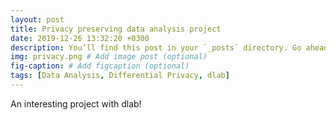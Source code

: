 ```yaml
---
layout: post
title: Privacy preserving data analysis project
date: 2019-12-26 13:32:20 +0300
description: You’ll find this post in your `_posts` directory. Go ahead and edit it and re-build the site to see your changes. # Add post description (optional)
img: privacy.png # Add image post (optional)
fig-caption: # Add figcaption (optional)
tags: [Data Analysis, Differential Privacy, dlab]
---
```

An interesting project with dlab!